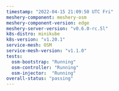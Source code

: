 ```yaml
---
timestamp: "2022-04-15 21:09:50 UTC Fri"
meshery-component: meshery-osm
meshery-component-version: edge
meshery-server-version: "v0.6.0-rc.5l"
k8s-distro: minikube
k8s-version: "v1.20.1"
service-mesh: OSM
service-mesh-version: "v1.1.0"
tests:
  osm-bootstrap: "Running"
  osm-controller: "Running"
  osm-injector:  "Running"
overall-status: "passing"
---
```

